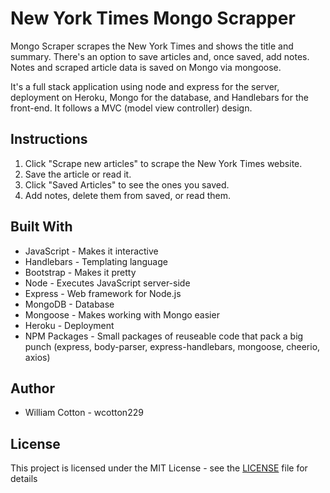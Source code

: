 # New York Times Mongo Scrapper
Mongo Scraper scrapes the New York Times and shows the title and summary. There's an option to save articles and, once saved, add notes. Notes and scraped article data is saved on Mongo via mongoose.

It's a full stack application using node and express for the server, deployment on Heroku, Mongo for the database, and Handlebars for the front-end. It follows a MVC (model view controller) design.

## Instructions

1. Click "Scrape new articles" to scrape the New York Times website.
2. Save the article or read it.
3. Click "Saved Articles" to see the ones you saved.
4. Add notes, delete them from saved, or read them.

## Built With

* JavaScript - Makes it interactive
* Handlebars - Templating language
* Bootstrap - Makes it pretty
* Node - Executes JavaScript server-side
* Express - Web framework for Node.js
* MongoDB - Database
* Mongoose - Makes working with Mongo easier
* Heroku - Deployment
* NPM Packages - Small packages of reuseable code that pack a big punch (express, body-parser, express-handlebars, mongoose, cheerio, axios)

## Author
* William Cotton - wcotton229

## License

This project is licensed under the MIT License - see the [LICENSE](https://opensource.org/osd) file for details
